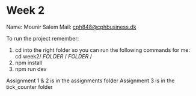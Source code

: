 # Week 2

Name: Mounir Salem
Mail: cph848@cphbusiness.dk

To run the project remember:
1. cd into the right folder so you can run the following commands for me: cd week2/ *FOLDER* / *FOLDER* /
2. npm install
3. npm run dev


Assignment 1 & 2 is in the assignments folder
Assignment 3 is in the tick_counter folder
